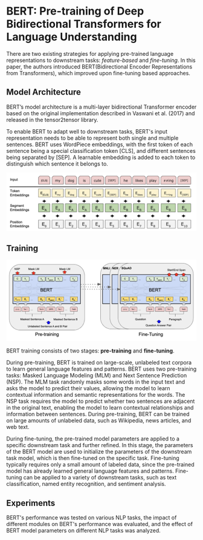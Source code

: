 # BERT: Pre-training of Deep Bidirectional Transformers for Language Understanding

There are two existing strategies for applying pre-trained language representations to downstream tasks: *feature-based* and *fine-tuning*. In this paper, the authors introduced BERT(Bidirectional Encoder Representations from Transformers), which improved upon fine-tuning based approaches.

## Model Architecture

BERT’s model architecture is a multi-layer bidirectional Transformer encoder based on the original implementation described in Vaswani et al. (2017) and released in the tensor2tensor library.

To enable BERT to adapt well to downstream tasks, BERT's input representation needs to be able to represent both single and multiple sentences. BERT uses WordPiece embeddings, with the first token of each sentence being a special classification token [CLS], and different sentences being separated by [SEP]. A learnable embedding is added to each token to distinguish which sentence it belongs to.

![input](pic0.png)

## Training

![train](pic1.png)

BERT training consists of two stages: **pre-training** and **fine-tuning**.

During pre-training, BERT is trained on large-scale, unlabeled text corpora to learn general language features and patterns. BERT uses two pre-training tasks: Masked Language Modeling (MLM) and Next Sentence Prediction (NSP). The MLM task randomly masks some words in the input text and asks the model to predict their values, allowing the model to learn contextual information and semantic representations for the words. The NSP task requires the model to predict whether two sentences are adjacent in the original text, enabling the model to learn contextual relationships and information between sentences. During pre-training, BERT can be trained on large amounts of unlabeled data, such as Wikipedia, news articles, and web text.

During fine-tuning, the pre-trained model parameters are applied to a specific downstream task and further refined. In this stage, the parameters of the BERT model are used to initialize the parameters of the downstream task model, which is then fine-tuned on the specific task. Fine-tuning typically requires only a small amount of labeled data, since the pre-trained model has already learned general language features and patterns. Fine-tuning can be applied to a variety of downstream tasks, such as text classification, named entity recognition, and sentiment analysis.

## Experiments

BERT's performance was tested on various NLP tasks, the impact of different modules on BERT's performance was evaluated, and the effect of BERT model parameters on different NLP tasks was analyzed.